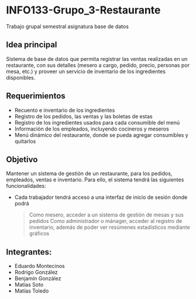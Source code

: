 # INFO133-Grupo_3-Restaurante
Trabajo grupal semestral asignatura base de datos

## Idea principal

Sistema de base de datos que permita registrar las ventas realizadas en un restaurante, con sus detalles (mesero a cargo, pedido, precio, personas por mesa, etc.) y proveer un servicio de inventario de los ingredientes disponibles.


## Requerimientos

- Recuento e inventario de los ingredientes
- Registro de los pedidos, las ventas y las boletas de estas
- Registro de los ingredientes usados para cada consumible del menú
- Información de los empleados, incluyendo cocineros y meseros
- Menú dinámico del restaurante, donde se pueda agregar consumibles y quitarlos

## Objetivo

Mantener un sistema de gestión de un restaurante, para los pedidos, empleados, ventas e inventario. Para ello, el sistema tendrá las siguientes funcionalidades:
- Cada trabajador tendrá acceso a una interfaz de inicio de sesión donde podrá
    > Como mesero, acceder a un sistema de gestión de mesas y sus pedidos
    > Como administrador o mánager, acceder al registro de inventario, además de poder ver resúmenes estadísticos mediante gráficos

## Integrantes:
- Eduardo Montecinos
- Rodrigo González
- Benjamín González
- Matías Soto
- Matías Toledo
